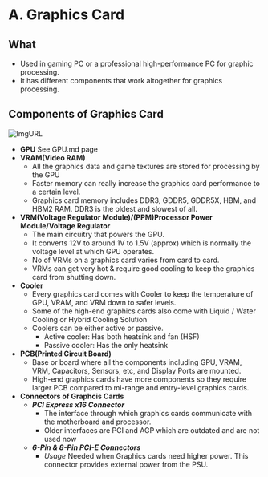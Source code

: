 # A. Graphics Card
## What
  - Used in gaming PC or a professional high-performance PC for graphic processing.
  - It has different components that work altogether for graphics processing.
  
## Components of Graphics Card
![ImgURL](https://i.ibb.co/rykQ0bJ/graphics-card-components.jpg)  
- **GPU** See GPU.md page
- **VRAM(Video RAM)** 
  - All the graphics data and game textures are stored for processing by the GPU
  - Faster memory can really increase the graphics card performance to a certain level.
  - Graphics card memory includes DDR3, GDDR5, GDDR5X, HBM, and HBM2 RAM. DDR3 is the oldest and slowest of all.
- **VRM(Voltage Regulator Module)/(PPM)Processor Power Module/Voltage Regulator**
  - The main circuitry that powers the GPU. 
  - It converts 12V to around 1V to 1.5V (approx) which is normally the voltage level at which GPU operates.
  - No of VRMs on a graphics card varies from card to card. 
  - VRMs can get very hot & require good cooling to keep the graphics card from shutting down.
- **Cooler**
  - Every graphics card comes with Cooler to keep the temperature of GPU, VRAM, and VRM down to safer levels.
  - Some of the high-end graphics cards also come with Liquid / Water Cooling or Hybrid Cooling Solution      
  - Coolers can be either active or passive.
    - Active cooler: Has both heatsink and fan (HSF)
    - Passive cooler: Has the only heatsink
- **PCB(Printed Circuit Board)**
  - Base or board where all the components including GPU, VRAM, VRM, Capacitors, Sensors, etc, and Display Ports are mounted.
  - High-end graphics cards have more components so they require larger PCB compared to mi-range and entry-level graphics cards.
- **Connectors of Graphcis Cards**
  - ***PCI Express x16 Connector***
    - The interface through which graphics cards communicate with the motherboard and processor.
    - Older interfaces are PCI and AGP which are outdated and are not used now
  - ***6-Pin & 8-Pin PCI-E Connectors***
    - *Usage* Needed when Graphics cards need higher power. This connector provides external power from the PSU.
